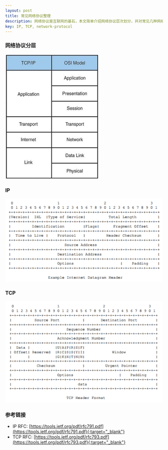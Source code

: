 ```yaml
---
layout: post
title: 常见网络协议整理
description: 网络协议是互联网的基石，本文简单介绍网络协议层次划分，并对常见几种网络协议进行整理总结。
key: IP, TCP, network-protocol
---
```


### 网络协议分层
![network-layers](/images/network-protocol/network-layers.jpg)

### IP
![TP-header-format](/images/network-protocol/ip.png)

### TCP
![TCP-header-format](/images/network-protocol/tcp.png)

### 参考链接
- IP RFC: [https://tools.ietf.org/pdf/rfc791.pdf](https://tools.ietf.org/pdf/rfc791.pdf){:target="_blank"}
- TCP RFC: [https://tools.ietf.org/pdf/rfc793.pdf](https://tools.ietf.org/pdf/rfc793.pdf){:target="_blank"}